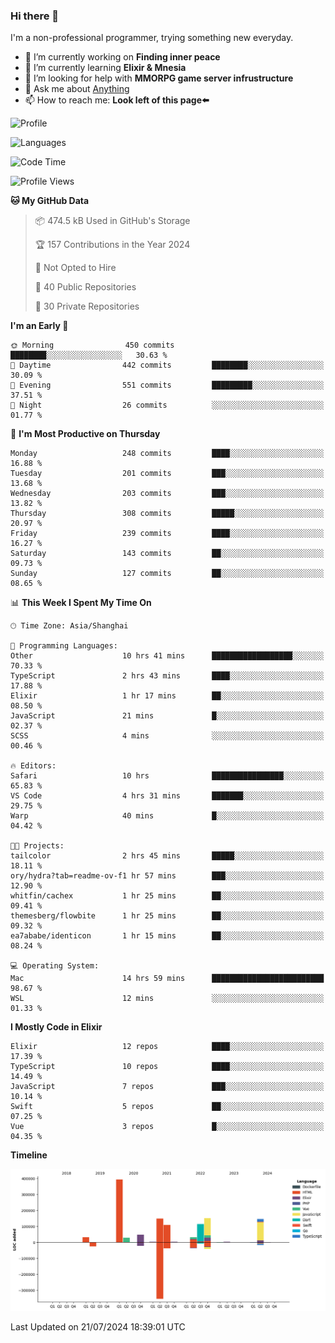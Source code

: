 ### Hi there 👋

I'm a non-professional programmer, trying something new everyday.

<!--
**dyzdyz010/dyzdyz010** is a ✨ _special_ ✨ repository because its `README.md` (this file) appears on your GitHub profile.
-->

- 🔭 I’m currently working on **Finding inner peace**
- 🌱 I’m currently learning **Elixir & Mnesia**
- 🤔 I’m looking for help with **MMORPG game server infrustructure**
- 💬 Ask me about [Anything](https://github.com/dyzdyz010/dyzdyz010/issues)
- 📫 How to reach me: **Look left of this page⬅️**

<!-- - 👯 I’m looking to collaborate on
- 😄 Pronouns: ...
- ⚡ Fun fact: ...
 -->
 
![Profile](https://github-readme-stats.vercel.app/api?username=dyzdyz010&count_private=true&show_icons=true&theme=dracula)

![Languages](https://github-readme-stats.vercel.app/api/top-langs/?username=dyzdyz010&layout=compact&theme=dracula)

<!--START_SECTION:waka-->
![Code Time](http://img.shields.io/badge/Code%20Time-1%2C699%20hrs%2055%20mins-blue)

![Profile Views](http://img.shields.io/badge/Profile%20Views-0-blue)

**🐱 My GitHub Data** 

> 📦 474.5 kB Used in GitHub's Storage 
 > 
> 🏆 157 Contributions in the Year 2024
 > 
> 🚫 Not Opted to Hire
 > 
> 📜 40 Public Repositories 
 > 
> 🔑 30 Private Repositories 
 > 
**I'm an Early 🐤** 

```text
🌞 Morning                450 commits         ████████░░░░░░░░░░░░░░░░░   30.63 % 
🌆 Daytime                442 commits         ████████░░░░░░░░░░░░░░░░░   30.09 % 
🌃 Evening                551 commits         █████████░░░░░░░░░░░░░░░░   37.51 % 
🌙 Night                  26 commits          ░░░░░░░░░░░░░░░░░░░░░░░░░   01.77 % 
```
📅 **I'm Most Productive on Thursday** 

```text
Monday                   248 commits         ████░░░░░░░░░░░░░░░░░░░░░   16.88 % 
Tuesday                  201 commits         ███░░░░░░░░░░░░░░░░░░░░░░   13.68 % 
Wednesday                203 commits         ███░░░░░░░░░░░░░░░░░░░░░░   13.82 % 
Thursday                 308 commits         █████░░░░░░░░░░░░░░░░░░░░   20.97 % 
Friday                   239 commits         ████░░░░░░░░░░░░░░░░░░░░░   16.27 % 
Saturday                 143 commits         ██░░░░░░░░░░░░░░░░░░░░░░░   09.73 % 
Sunday                   127 commits         ██░░░░░░░░░░░░░░░░░░░░░░░   08.65 % 
```


📊 **This Week I Spent My Time On** 

```text
🕑︎ Time Zone: Asia/Shanghai

💬 Programming Languages: 
Other                    10 hrs 41 mins      ██████████████████░░░░░░░   70.33 % 
TypeScript               2 hrs 43 mins       ████░░░░░░░░░░░░░░░░░░░░░   17.88 % 
Elixir                   1 hr 17 mins        ██░░░░░░░░░░░░░░░░░░░░░░░   08.50 % 
JavaScript               21 mins             █░░░░░░░░░░░░░░░░░░░░░░░░   02.37 % 
SCSS                     4 mins              ░░░░░░░░░░░░░░░░░░░░░░░░░   00.46 % 

🔥 Editors: 
Safari                   10 hrs              ████████████████░░░░░░░░░   65.83 % 
VS Code                  4 hrs 31 mins       ███████░░░░░░░░░░░░░░░░░░   29.75 % 
Warp                     40 mins             █░░░░░░░░░░░░░░░░░░░░░░░░   04.42 % 

🐱‍💻 Projects: 
tailcolor                2 hrs 45 mins       █████░░░░░░░░░░░░░░░░░░░░   18.11 % 
ory/hydra?tab=readme-ov-f1 hr 57 mins        ███░░░░░░░░░░░░░░░░░░░░░░   12.90 % 
whitfin/cachex           1 hr 25 mins        ██░░░░░░░░░░░░░░░░░░░░░░░   09.41 % 
themesberg/flowbite      1 hr 25 mins        ██░░░░░░░░░░░░░░░░░░░░░░░   09.32 % 
ea7ababe/identicon       1 hr 15 mins        ██░░░░░░░░░░░░░░░░░░░░░░░   08.24 % 

💻 Operating System: 
Mac                      14 hrs 59 mins      █████████████████████████   98.67 % 
WSL                      12 mins             ░░░░░░░░░░░░░░░░░░░░░░░░░   01.33 % 
```

**I Mostly Code in Elixir** 

```text
Elixir                   12 repos            ████░░░░░░░░░░░░░░░░░░░░░   17.39 % 
TypeScript               10 repos            ████░░░░░░░░░░░░░░░░░░░░░   14.49 % 
JavaScript               7 repos             ███░░░░░░░░░░░░░░░░░░░░░░   10.14 % 
Swift                    5 repos             ██░░░░░░░░░░░░░░░░░░░░░░░   07.25 % 
Vue                      3 repos             █░░░░░░░░░░░░░░░░░░░░░░░░   04.35 % 
```



**Timeline**

![Lines of Code chart](https://raw.githubusercontent.com/dyzdyz010/dyzdyz010/master/assets/bar_graph.png)


 Last Updated on 21/07/2024 18:39:01 UTC
<!--END_SECTION:waka-->
